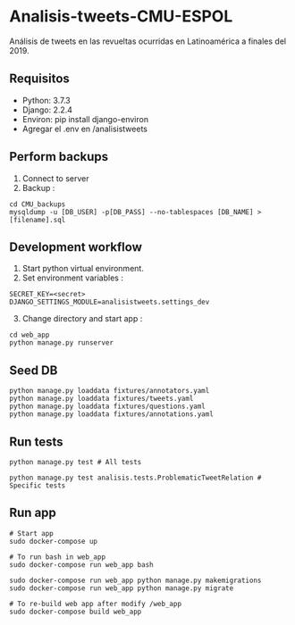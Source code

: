# Analisis-tweets-CMU-ESPOL
Análisis de tweets en las revueltas ocurridas en Latinoamérica a finales del 2019.

## Requisitos
* Python: 3.7.3
* Django: 2.2.4
* Environ: pip install django-environ
* Agregar el .env en /analisistweets

## Perform backups
1. Connect to server
2. Backup :
```
cd CMU_backups
mysqldump -u [DB_USER] -p[DB_PASS] --no-tablespaces [DB_NAME] > [filename].sql
```

## Development workflow
1. Start python virtual environment.
2. Set environment variables :
```
SECRET_KEY=<secret>
DJANGO_SETTINGS_MODULE=analisistweets.settings_dev
```
3. Change directory and start app :
```
cd web_app
python manage.py runserver
```

## Seed DB
```
python manage.py loaddata fixtures/annotators.yaml
python manage.py loaddata fixtures/tweets.yaml
python manage.py loaddata fixtures/questions.yaml
python manage.py loaddata fixtures/annotations.yaml
```

## Run tests
```
python manage.py test # All tests

python manage.py test analisis.tests.ProblematicTweetRelation # Specific tests
```

## Run app
```
# Start app
sudo docker-compose up

# To run bash in web_app
sudo docker-compose run web_app bash

sudo docker-compose run web_app python manage.py makemigrations
sudo docker-compose run web_app python manage.py migrate

# To re-build web app after modify /web_app
sudo docker-compose build web_app
```
